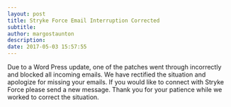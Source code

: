 ```yaml
---
layout: post
title: Stryke Force Email Interruption Corrected
subtitle:
author: margostaunton
description:
date: 2017-05-03 15:57:55
---
```


Due to a Word Press update, one of the patches went through incorrectly and blocked all incoming emails. We have rectified the situation and apologize for missing your emails. If you would like to connect with Stryke Force please send a new message. Thank you for your patience while we worked to correct the situation.
